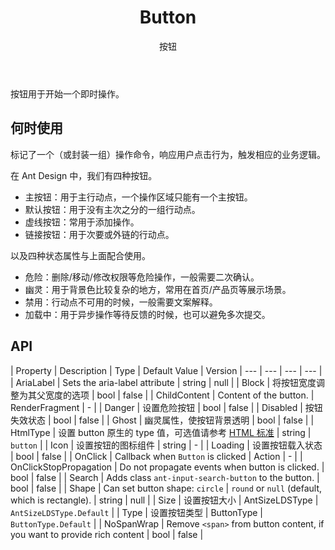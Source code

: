 ﻿---
category: Components
type: 通用
title: Button
subtitle: 按钮
cover: https://gw.alipayobjects.com/zos/alicdn/fNUKzY1sk/Button.svg
---

按钮用于开始一个即时操作。

## 何时使用

标记了一个（或封装一组）操作命令，响应用户点击行为，触发相应的业务逻辑。

在 Ant Design 中，我们有四种按钮。

- 主按钮：用于主行动点，一个操作区域只能有一个主按钮。
- 默认按钮：用于没有主次之分的一组行动点。
- 虚线按钮：常用于添加操作。
- 链接按钮：用于次要或外链的行动点。

以及四种状态属性与上面配合使用。

- 危险：删除/移动/修改权限等危险操作，一般需要二次确认。
- 幽灵：用于背景色比较复杂的地方，常用在首页/产品页等展示场景。
- 禁用：行动点不可用的时候，一般需要文案解释。
- 加载中：用于异步操作等待反馈的时候，也可以避免多次提交。

## API



| Property | Description | Type | Default Value | Version 
| --- | --- | --- | --- |
| AriaLabel | Sets the aria-label attribute         | string    | null         |
| Block | 将按钮宽度调整为其父宽度的选项 | bool    | false         | 
| ChildContent | Content of the button.   | RenderFragment    | -         |
| Danger | 设置危险按钮 | bool    | false         | 
| Disabled | 按钮失效状态         | bool    | false     |
| Ghost | 幽灵属性，使按钮背景透明 | bool    | false         | 
| HtmlType | 设置 button 原生的 type 值，可选值请参考 [HTML 标准]('https://developer.mozilla.org/en-US/docs/Web/HTML/Element/button#attr-type')         | string    | `button` |
| Icon | 设置按钮的图标组件 | string | -         | 
| Loading | 设置按钮载入状态        | bool    | false         | 
| OnClick | Callback when `Button` is clicked          | Action    | -         |
| OnClickStopPropagation | Do not propagate events when button is clicked. | bool    | false    |
| Search | Adds class `ant-input-search-button` to the button.   | bool | false         |
| Shape | Can set button shape: `circle` &#124; `round` or `null` (default, which is rectangle).    | string    | null |
| Size | 设置按钮大小        | AntSizeLDSType    | `AntSizeLDSType.Default`         | 
| Type | 设置按钮类型        | ButtonType | `ButtonType.Default` |
| NoSpanWrap | Remove `<span>` from button content, if you want to provide rich content        | bool | false |
